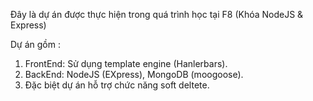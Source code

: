 Đây là dự án được thực hiện trong quá trình học tại F8 (Khóa NodeJS & Express)

Dự án gồm :
  1. FrontEnd: Sử dụng template engine (Hanlerbars).
  2. BackEnd: NodeJS (EXpress), MongoDB (moogoose).
  3. Đặc biệt dự án hỗ trợ chức năng soft deltete.
